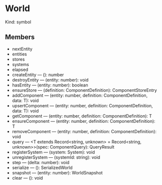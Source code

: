 # World

Kind: symbol

## Members

- nextEntity
- entities
- stores
- systems
- elapsed
- createEntity — (): number
- destroyEntity — (entity: number): void
- hasEntity — (entity: number): boolean
- ensureStore — (definition: ComponentDefinition<unknown>): ComponentStoreEntry
- addComponent — <T>(entity: number, definition: ComponentDefinition<T>, data: T): void
- upsertComponent — <T>(entity: number, definition: ComponentDefinition<T>, data: T): void
- getComponent — <T>(entity: number, definition: ComponentDefinition<T>): T
- ensureComponent — <T>(entity: number, definition: ComponentDefinition<T>): T
- removeComponent — (entity: number, definition: ComponentDefinition<unknown>): void
- query — <T extends Record<string, unknown> = Record<string, unknown>>(spec: ComponentQuery): QueryResult<T>
- registerSystem — (system: System): void
- unregisterSystem — (systemId: string): void
- step — (delta: number): void
- serialize — (): SerializedWorld
- snapshot — (entity: number): WorldSnapshot
- clear — (): void
